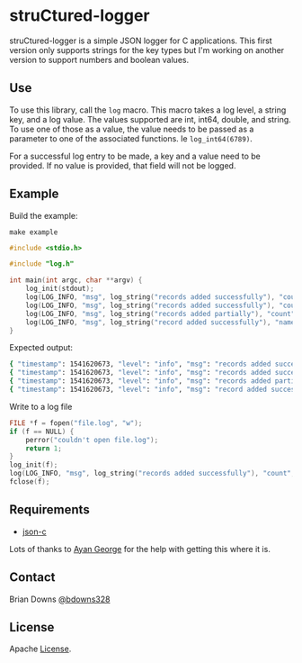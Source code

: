 # struCtured-logger

struCtured-logger is a simple JSON logger for C applications. This first version only supports strings for the key types but I'm working on another version to support numbers and boolean values.

## Use

To use this library, call the `log` macro. This macro takes a log level, a string key, and a log value. The values supported are int, int64, double, and string. To use one of those as a value, the value needs to be passed as a parameter to one of the associated functions. Ie `log_int64(6789)`.

For a successful log entry to be made, a key and a value need to be provided. If no value is provided, that field will not be logged.

## Example 

Build the example:

```
make example
```

```c
#include <stdio.h>

#include "log.h"

int main(int argc, char **argv) {
    log_init(stdout);
    log(LOG_INFO, "msg", log_string("records added successfully"), "count", log_int(2));
    log(LOG_INFO, "msg", log_string("records added successfully"), "count", log_int64(9223372036854775807));
    log(LOG_INFO, "msg", log_string("records added partially"), "count", log_int64(3.14));
    log(LOG_INFO, "msg", log_string("record added successfully"), "name", log_string("Brian"), "elapsed", log_double(5.76)); 
}
```

Expected output:

```sh
{ "timestamp": 1541620673, "level": "info", "msg": "records added successfully", "count": 2 }
{ "timestamp": 1541620673, "level": "info", "msg": "records added successfully", "count": 9223372036854775807 }
{ "timestamp": 1541620673, "level": "info", "msg": "records added partially", "count": 3 }
{ "timestamp": 1541620673, "level": "info", "msg": "record added successfully", "name": "Brian", "elapsed": 5.7599999999999998 }
```

Write to a log file

```c
FILE *f = fopen("file.log", "w");
if (f == NULL) {
    perror("couldn't open file.log");
    return 1;
}
log_init(f);
log(LOG_INFO, "msg", log_string("records added successfully"), "count", log_int(2));
fclose(f);
```

## Requirements

* [json-c](https://github.com/json-c/json-c) 

Lots of thanks to [Ayan George](https://github.com/ayang64) for the help with getting this where it is.

## Contact

Brian Downs [@bdowns328](http://twitter.com/bdowns328)

## License

Apache [License](/LICENSE).
